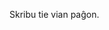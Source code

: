 <!-- 
.. title: Ekskursoj
.. slug: ekskursoj
.. date: 2016-02-25 20:29:13 UTC+01:00
.. tags: 
.. category: 
.. link: 
.. description: 
.. type: text
.. colaua-url: https://lamatriz.org/notice/374696
-->

Skribu tie vian paĝon.
